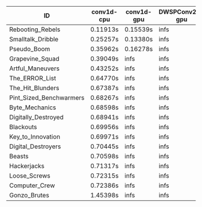 |ID|conv1d-cpu|conv1d-gpu|DWSPConv2D-gpu|gemm-gpu|avg|
|-|-|-|-|-|-|
|Rebooting_Rebels|0.11913s|0.15539s|infs|4.85100s|infs|
|Smalltalk_Dribble|0.25257s|0.13380s|infs|4.73066s|infs|
|Pseudo_Boom|0.35962s|0.16278s|infs|4.86067s|infs|
|Grapevine_Squad|0.39049s|infs|infs|4.83425s|infs|
|Artful_Maneuvers|0.43252s|infs|infs|4.84928s|infs|
|The_ERROR_List|0.64770s|infs|infs|4.86716s|infs|
|The_Hit_Blunders|0.67387s|infs|infs|4.90332s|infs|
|Pint_Sized_Benchwarmers|0.68267s|infs|infs|4.96009s|infs|
|Byte_Mechanics|0.68598s|infs|infs|4.77812s|infs|
|Digitally_Destroyed|0.68941s|infs|infs|4.90837s|infs|
|Blackouts|0.69956s|infs|infs|4.87700s|infs|
|Key_to_Innovation|0.69971s|infs|infs|4.71931s|infs|
|Digital_Destroyers|0.70445s|infs|infs|4.80860s|infs|
|Beasts|0.70598s|infs|infs|4.97341s|infs|
|Hackerjacks|0.71317s|infs|infs|4.88707s|infs|
|Loose_Screws|0.72315s|infs|infs|4.94185s|infs|
|Computer_Crew|0.72386s|infs|infs|4.95886s|infs|
|Gonzo_Brutes|1.45398s|infs|infs|4.95268s|infs|
